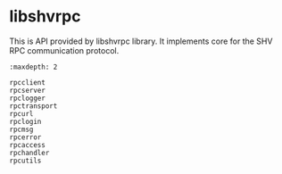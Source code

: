 # libshvrpc

This is API provided by libshvrpc library. It implements core for the SHV RPC
communication protocol.

```{toctree}
:maxdepth: 2

rpcclient
rpcserver
rpclogger
rpctransport
rpcurl
rpclogin
rpcmsg
rpcerror
rpcaccess
rpchandler
rpcutils
```
